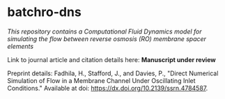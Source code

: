 # batchro-dns
_This repository contains a Computational Fluid Dynamics model for simulating the flow between reverse osmosis (RO) membrane spacer elements_


Link to journal article and citation details here: **Manuscript under review**

Preprint details: Fadhila, H., Stafford, J., and Davies, P., "Direct Numerical Simulation of Flow in a Membrane Channel Under Oscillating Inlet Conditions." Available at doi: https://dx.doi.org/10.2139/ssrn.4784587.


